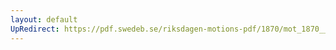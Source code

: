 ```yaml
---
layout: default
UpRedirect: https://pdf.swedeb.se/riksdagen-motions-pdf/1870/mot_1870__ak__00251.pdf
---
```

